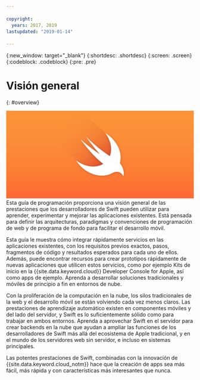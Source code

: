 ```yaml
---

copyright:
  years: 2017, 2019
lastupdated: "2019-01-14"

---
```

{:new_window: target="_blank"}
{:shortdesc: .shortdesc}
{:screen: .screen}
{:codeblock: .codeblock}
{:pre: .pre}

# Visión general
{: #overview}

![IBM Cloud](images/Swift_graphic.png)
<br>
Esta guía de programación proporciona una visión general de las prestaciones que los desarrolladores de Swift pueden utilizar para aprender, experimentar y mejorar las aplicaciones existentes. Está pensada para definir las arquitecturas, paradigmas y convenciones de programación de web y de programa de fondo para facilitar el desarrollo móvil.

Esta guía le muestra cómo integrar rápidamente servicios en las aplicaciones existentes, con los requisitos previos exactos, pasos, fragmentos de código y resultados esperados para cada uno de ellos. Además, puede encontrar recursos para crear prototipos rápidamente de nuevas aplicaciones que utilicen estos servicios, como por ejemplo Kits de inicio en la {{site.data.keyword.cloud}} Developer Console for Apple, así como apps de ejemplo. Aprenda a desarrollar soluciones tradicionales y móviles de principio a fin en entornos de nube.

Con la proliferación de la computación en la nube, los silos tradicionales de la web y el desarrollo móvil se están volviendo cada vez menos claros. Las prestaciones de aprendizaje automático existen en componentes móviles y del lado del servidor, y Swift es lo suficientemente sólido como para trabajar en ambos entornos. Aprenda a aprovechar Swift en el servidor para crear backends en la nube que ayudan a ampliar las funciones de los desarrolladores de Swift más allá del ecosistema de Apple tradicional, y en el mundo de los servidores web sin servidor, e incluso en sistemas principales.

Las potentes prestaciones de Swift, combinadas con la innovación de {{site.data.keyword.cloud_notm}} hace que la creación de apps sea más fácil, más rápida y con características más interesantes que nunca.
